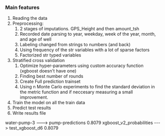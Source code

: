 ### Main features

1. Reading the data
2. Preprocessing:
    1. 2 stages of imputations. GPS_Height and then amount_tsh
    2. Recorded date parsing to year, weekday, week of the year, month, and age of well
    3. Labeling changed from strings to numbers (and back)
    4. Using frequency of the str variables with a lot of sparse factors
    5. Factorized str typed variables
3. Stratified cross validation
    1. Optimize hyper-parameters using custom accuracy function (xgboost doesn't have one)
    2. Finding best number of rounds
    3. Create Full prediction trainset
    4. Using n Monte Carlo experiments to find the standard deviation in the metric function
     and if neccesary measuring a small improvement.
4. Train the model on all the train data
5. Predict test results
6. Write results file




water-pump-3 ---> pump-predictions  0.8079 
xgboost_v2_probabilities ---> test_xgboost_d6  0.8079 